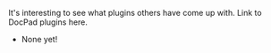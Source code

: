 It's interesting to see what plugins others have come up with. Link to DocPad plugins here.

- None yet!